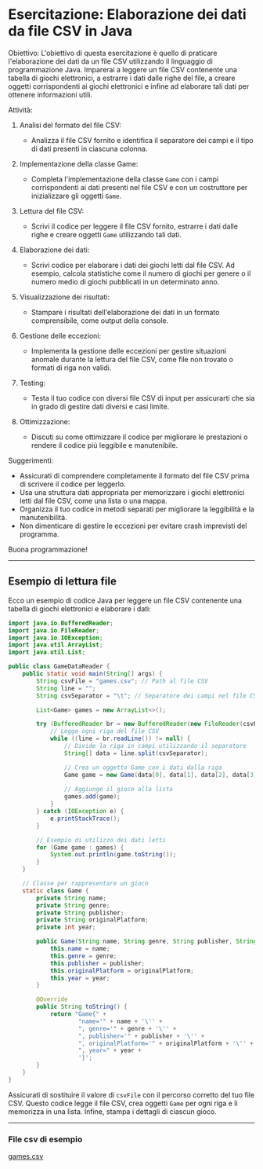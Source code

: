 # Esercitazione: Elaborazione dei dati da file CSV in Java

Obiettivo:
L'obiettivo di questa esercitazione è quello di praticare l'elaborazione dei dati da un file CSV utilizzando il linguaggio di programmazione Java. Imparerai a leggere un file CSV contenente una tabella di giochi elettronici, a estrarre i dati dalle righe del file, a creare oggetti corrispondenti ai giochi elettronici e infine ad elaborare tali dati per ottenere informazioni utili.

Attività:
1. Analisi del formato del file CSV:
   - Analizza il file CSV fornito e identifica il separatore dei campi e il tipo di dati presenti in ciascuna colonna.

2. Implementazione della classe Game:
   - Completa l'implementazione della classe `Game` con i campi corrispondenti ai dati presenti nel file CSV e con un costruttore per inizializzare gli oggetti `Game`.

3. Lettura del file CSV:
   - Scrivi il codice per leggere il file CSV fornito, estrarre i dati dalle righe e creare oggetti `Game` utilizzando tali dati.

4. Elaborazione dei dati:
   - Scrivi codice per elaborare i dati dei giochi letti dal file CSV. Ad esempio, calcola statistiche come il numero di giochi per genere o il numero medio di giochi pubblicati in un determinato anno.

5. Visualizzazione dei risultati:
   - Stampare i risultati dell'elaborazione dei dati in un formato comprensibile, come output della console.

6. Gestione delle eccezioni:
   - Implementa la gestione delle eccezioni per gestire situazioni anomale durante la lettura del file CSV, come file non trovato o formati di riga non validi.

7. Testing:
   - Testa il tuo codice con diversi file CSV di input per assicurarti che sia in grado di gestire dati diversi e casi limite.

8. Ottimizzazione:
   - Discuti su come ottimizzare il codice per migliorare le prestazioni o rendere il codice più leggibile e manutenibile.

Suggerimenti:
- Assicurati di comprendere completamente il formato del file CSV prima di scrivere il codice per leggerlo.
- Usa una struttura dati appropriata per memorizzare i giochi elettronici letti dal file CSV, come una lista o una mappa.
- Organizza il tuo codice in metodi separati per migliorare la leggibilità e la manutenibilità.
- Non dimenticare di gestire le eccezioni per evitare crash imprevisti del programma.

Buona programmazione!

---

## Esempio di lettura file

Ecco un esempio di codice Java per leggere un file CSV contenente una tabella di giochi elettronici e elaborare i dati:

```java
import java.io.BufferedReader;
import java.io.FileReader;
import java.io.IOException;
import java.util.ArrayList;
import java.util.List;

public class GameDataReader {
    public static void main(String[] args) {
        String csvFile = "games.csv"; // Path al file CSV
        String line = "";
        String csvSeparator = "\t"; // Separatore dei campi nel file CSV

        List<Game> games = new ArrayList<>();

        try (BufferedReader br = new BufferedReader(new FileReader(csvFile))) {
            // Legge ogni riga del file CSV
            while ((line = br.readLine()) != null) {
                // Divide la riga in campi utilizzando il separatore
                String[] data = line.split(csvSeparator);

                // Crea un oggetto Game con i dati dalla riga
                Game game = new Game(data[0], data[1], data[2], data[3], Integer.parseInt(data[4]));
                
                // Aggiunge il gioco alla lista
                games.add(game);
            }
        } catch (IOException e) {
            e.printStackTrace();
        }

        // Esempio di utilizzo dei dati letti
        for (Game game : games) {
            System.out.println(game.toString());
        }
    }

    // Classe per rappresentare un gioco
    static class Game {
        private String name;
        private String genre;
        private String publisher;
        private String originalPlatform;
        private int year;

        public Game(String name, String genre, String publisher, String originalPlatform, int year) {
            this.name = name;
            this.genre = genre;
            this.publisher = publisher;
            this.originalPlatform = originalPlatform;
            this.year = year;
        }

        @Override
        public String toString() {
            return "Game{" +
                    "name='" + name + '\'' +
                    ", genre='" + genre + '\'' +
                    ", publisher='" + publisher + '\'' +
                    ", originalPlatform='" + originalPlatform + '\'' +
                    ", year=" + year +
                    '}';
        }
    }
}
```

Assicurati di sostituire il valore di `csvFile` con il percorso corretto del tuo file CSV. Questo codice legge il file CSV, crea oggetti `Game` per ogni riga e li memorizza in una lista. Infine, stampa i dettagli di ciascun gioco.

---

### File csv di esempio

[games.csv](https://raw.githubusercontent.com/maboglia/ProgrammingResources/master/tabelle/games/games.csv)